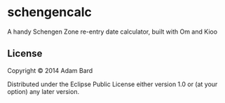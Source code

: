 # schengencalc

A handy Schengen Zone re-entry date calculator, built with Om and Kioo

## License

Copyright © 2014 Adam Bard

Distributed under the Eclipse Public License either version 1.0 or (at
your option) any later version.
